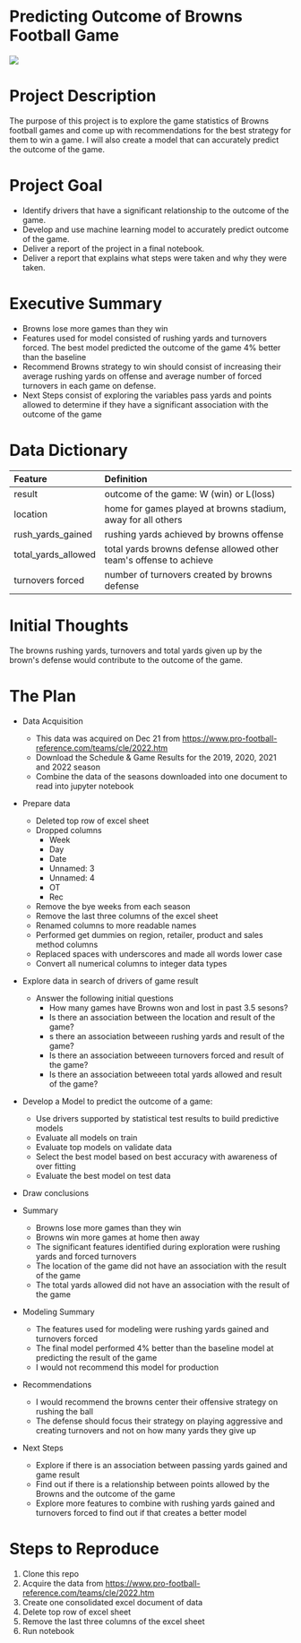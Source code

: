 # Predicting Outcome of Browns Football Game
 ![](https://github.com/allantestaten/browns_project/browns.gif)

# Project Description
The purpose of this project is to explore the game statistics of Browns football games and come up with recommendations for the best strategy for them to win a game. I will also create a model that can accurately predict the outcome of the game. 
 
# Project Goal
* Identify drivers that have a significant relationship to the outcome of the game.  
* Develop and use machine learning model to accurately predict outcome of the game. 
* Deliver a report of the project in a final notebook.
* Deliver a report that explains what steps were taken and why they were taken.

# Executive Summary 
* Browns lose more games than they win
* Features used for model consisted of rushing yards and turnovers forced. The best model predicted the outcome of the game 4% better than the baseline
* Recommend Browns strategy to win should consist of increasing their average rushing yards on offense and average number of forced turnovers in each game on defense. 
* Next Steps consist of exploring the variables pass yards and points allowed to determine if they have a significant association with the outcome of the game

# Data Dictionary

| Feature | Definition |
|:--------|:-----------|
|result| outcome of the game: W (win) or L(loss)|
|location| home for games played at browns stadium, away for all others|
|rush_yards_gained| rushing yards achieved by browns offense |
|total_yards_allowed| total yards browns defense allowed other team's offense to achieve |
|turnovers forced| number of turnovers created by browns defense|

# Initial Thoughts
The browns rushing yards, turnovers and total yards given up by the brown's defense would contribute to the outcome of the game. 

# The Plan
* Data Acquisition
    * This data was acquired on Dec 21 from https://www.pro-football-reference.com/teams/cle/2022.htm
    * Download the Schedule & Game Results for the 2019, 2020, 2021 and 2022 season 
    * Combine the data of the seasons downloaded into one document to read into jupyter notebook

* Prepare data
   * Deleted top row of excel sheet 
   * Dropped columns 
        * Week
        * Day
        * Date
        * Unnamed: 3  
        * Unnamed: 4
        * OT 
        * Rec
    * Remove the bye weeks from each season 
    * Remove the last three columns of the excel sheet
    * Renamed columns to more readable names 
    * Performed get dummies on region, retailer, product and sales method columns 
    * Replaced spaces with underscores and made all words lower case
    * Convert all numerical columns to integer data types 

* Explore data in search of drivers of game result
   * Answer the following initial questions
       * How many games have Browns won and lost in past 3.5 sesons?
       * Is there an association between the location and result of the game?  
       * s there an association betweeen rushing yards and result of the game?
       * Is there an association betweeen turnovers forced and result of the game?
       * Is there an association betweeen total yards allowed and result of the game?

* Develop a Model to predict the outcome of a game:
   * Use drivers supported by statistical test results to build predictive models
   * Evaluate all models on train 
   * Evaluate top models on validate data 
   * Select the best model based on best accuracy with awareness of over fitting
   * Evaluate the best model on test data
 
* Draw conclusions
* Summary
    * Browns lose more games than they win 
    * Browns win more games at home then away 
    * The significant features identified during exploration were rushing yards and forced turnovers
    * The location of the game did not have an association with the result of the game 
    * The total yards allowed did not have an association with the result of the game 

* Modeling Summary
    * The features used for modeling were rushing yards gained and turnovers forced
    * The final model performed 4% better than the baseline model at predicting the result of the game
    * I would not recommend this model for production
* Recommendations
    * I would recommend the browns center their offensive strategy on rushing the ball
    * The defense should focus their strategy on playing aggressive and creating turnovers and not on how many yards they give up

* Next Steps
    * Explore if there is an association between passing yards gained and game result
    * Find out if there is a relationship between points allowed by the Browns and the outcome of the game
    * Explore more features to combine with rushing yards gained and turnovers forced to find out if that creates a better model


# Steps to Reproduce
1) Clone this repo
2) Acquire the data from https://www.pro-football-reference.com/teams/cle/2022.htm
3) Create one consolidated excel document of data
4) Delete top row of excel sheet
5) Remove the last three columns of the excel sheet
6) Run notebook


